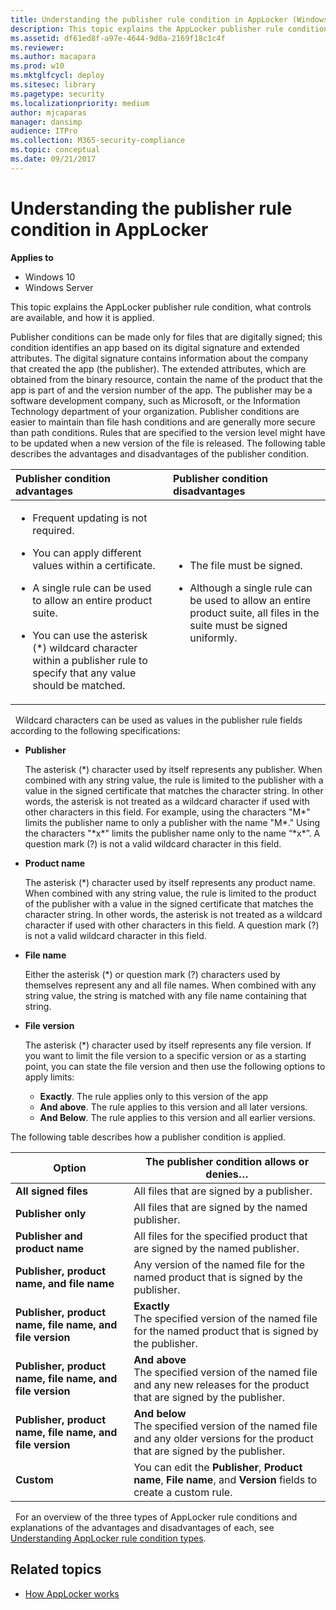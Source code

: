 ```yaml
---
title: Understanding the publisher rule condition in AppLocker (Windows 10)
description: This topic explains the AppLocker publisher rule condition, what controls are available, and how it is applied.
ms.assetid: df61ed8f-a97e-4644-9d0a-2169f18c1c4f
ms.reviewer: 
ms.author: macapara
ms.prod: w10
ms.mktglfcycl: deploy
ms.sitesec: library
ms.pagetype: security
ms.localizationpriority: medium
author: mjcaparas
manager: dansimp
audience: ITPro
ms.collection: M365-security-compliance
ms.topic: conceptual
ms.date: 09/21/2017
---
```


# Understanding the publisher rule condition in AppLocker

**Applies to**
 -   Windows 10 
 -   Windows Server

This topic explains the AppLocker publisher rule condition, what controls are available, and how it is applied.

Publisher conditions can be made only for files that are digitally signed; this condition identifies an app based on its digital signature and extended attributes. The digital signature contains information about the company that created the app (the publisher). The extended attributes, which are obtained from the binary resource, contain the name of the product that the app is part of and the version number of the app. The publisher may be a software development company, such as Microsoft, or the Information Technology department of your organization.
Publisher conditions are easier to maintain than file hash conditions and are generally more secure than path conditions. Rules that are specified to the version level might have to be updated when a new version of the file is released. The following table describes the advantages and disadvantages 
of the publisher condition.

<table>
<colgroup>
<col width="50%" />
<col width="50%" />
</colgroup>
<thead>
<tr class="header">
<th align="left">Publisher condition advantages</th>
<th align="left">Publisher condition disadvantages</th>
</tr>
</thead>
<tbody>
<tr class="odd">
<td align="left"><ul>
<li><p>Frequent updating is not required.</p></li>
<li><p>You can apply different values within a certificate.</p></li>
<li><p>A single rule can be used to allow an entire product suite.</p></li>
<li><p>You can use the asterisk (*) wildcard character within a publisher rule to specify that any value should be matched.</p></li>
</ul></td>
<td align="left"><ul>
<li><p>The file must be signed.</p></li>
<li><p>Although a single rule can be used to allow an entire product suite, all files in the suite must be signed uniformly.</p></li>
</ul></td>
</tr>
</tbody>
</table>
 
Wildcard characters can be used as values in the publisher rule fields according to the following specifications:

-   **Publisher**

    The asterisk (\*) character used by itself represents any publisher. When combined with any string value, the rule is limited to the publisher with a value in the signed certificate that matches the character string. In other words, the asterisk is not treated as a wildcard character if used with other characters in this field. For example, using the characters "M\*" limits the publisher name to only a publisher with the name "M\*." Using the characters "\*x\*" limits the publisher name only to the name “\*x\*”. A question mark (?) is not a valid wildcard character in this field.

-   **Product name**

    The asterisk (\*) character used by itself represents any product name. When combined with any string value, the rule is limited to the product of the publisher with a value in the signed certificate that matches the character string. In other words, the asterisk is not treated as a wildcard character if used with other characters in this field. A question mark (?) is not a valid wildcard character in this field.

-   **File name**

    Either the asterisk (\*) or question mark (?) characters used by themselves represent any and all file names. When combined with any string value, the string is matched with any file name containing that string.

-   **File version**

    The asterisk (\*) character used by itself represents any file version. If you want to limit the file version to a specific version or as a starting point, you can state the file version and then use the following options to apply limits:

    -   **Exactly**. The rule applies only to this version of the app
    -   **And above**. The rule applies to this version and all later versions.
    -   **And Below**. The rule applies to this version and all earlier versions.

The following table describes how a publisher condition is applied.

| Option | The publisher condition allows or denies…|
| - | - |
| **All signed files** | All files that are signed by a publisher.| 
| **Publisher only** | All files that are signed by the named publisher.| 
| **Publisher and product name** | All files for the specified product that are signed by the named publisher.| 
| **Publisher, product name, and file name** | Any version of the named file for the named product that is signed by the publisher.| 
| **Publisher, product name, file name, and file version** | **Exactly**<br/>The specified version of the named file for the named product that is signed by the publisher.| 
| **Publisher, product name, file name, and file version** | **And above**<br/>The specified version of the named file and any new releases for the product that are signed by the publisher.| 
| **Publisher, product name, file name, and file version**| **And below**<br/>The specified version of the named file and any older versions for the product that are signed by the publisher.| 
| **Custom** | You can edit the **Publisher**, **Product name**, **File name**, and **Version** fields to create a custom rule.| 
 
For an overview of the three types of AppLocker rule conditions and explanations of the advantages and disadvantages of each, see [Understanding AppLocker rule condition types](understanding-applocker-rule-condition-types.md).

## Related topics

- [How AppLocker works](how-applocker-works-techref.md)
